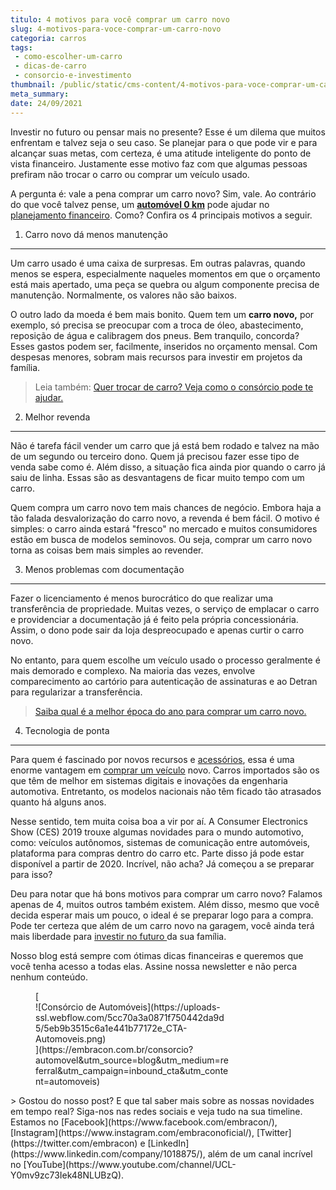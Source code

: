 ```yaml
---
titulo: 4 motivos para você comprar um carro novo
slug: 4-motivos-para-voce-comprar-um-carro-novo
categoria: carros
tags:
 - como-escolher-um-carro
 - dicas-de-carro
 - consorcio-e-investimento
thumbnail: /public/static/cms-content/4-motivos-para-voce-comprar-um-carro-novo.jpg
meta_summary: 
date: 24/09/2021
---
```

Investir no futuro ou pensar mais no presente? Esse é um dilema que muitos enfrentam e talvez seja o seu caso. Se planejar para o que pode vir e para alcançar suas metas, com certeza, é uma atitude inteligente do ponto de vista financeiro. Justamente esse motivo faz com que algumas pessoas prefiram não trocar o carro ou comprar um veículo usado.

A pergunta é: vale a pena comprar um carro novo? Sim, vale. Ao contrário do que você talvez pense, um [**automóvel 0 km**](https://www.embracon.com.br/blog/sobre-o-consorcio-de-veiculos-embracon) pode ajudar no [planejamento financeiro](https://www.embracon.com.br/blog/planeje-sua-vida-financeira-e-fique-sempre-no-azul). Como? Confira os 4 principais motivos a seguir.

1. Carro novo dá menos manutenção
---------------------------------

Um carro usado é uma caixa de surpresas. Em outras palavras, quando menos se espera, especialmente naqueles momentos em que o orçamento está mais apertado, uma peça se quebra ou algum componente precisa de manutenção. Normalmente, os valores não são baixos.

O outro lado da moeda é bem mais bonito. Quem tem um **carro novo,** por exemplo, só precisa se preocupar com a troca de óleo, abastecimento, reposição de água e calibragem dos pneus. Bem tranquilo, concorda? Esses gastos podem ser, facilmente, inseridos no orçamento mensal. Com despesas menores, sobram mais recursos para investir em projetos da família.

> Leia também: [Quer trocar de carro? Veja como o consórcio pode te ajudar.](https://www.embracon.com.br/blog/quer-trocar-de-carro-veja-como-o-consorcio-pode-te-ajudar)

2. Melhor revenda
-----------------

Não é tarefa fácil vender um carro que já está bem rodado e talvez na mão de um segundo ou terceiro dono. Quem já precisou fazer esse tipo de venda sabe como é. Além disso, a situação fica ainda pior quando o carro já saiu de linha. Essas são as desvantagens de ficar muito tempo com um carro.

Quem compra um carro novo tem mais chances de negócio. Embora haja a tão falada desvalorização do carro novo, a revenda é bem fácil. O motivo é simples: o carro ainda estará "fresco" no mercado e muitos consumidores estão em busca de modelos seminovos. Ou seja, comprar um carro novo torna as coisas bem mais simples ao revender.

3. Menos problemas com documentação
-----------------------------------

Fazer o licenciamento é menos burocrático do que realizar uma transferência de propriedade. Muitas vezes, o serviço de emplacar o carro e providenciar a documentação já é feito pela própria concessionária. Assim, o dono pode sair da loja despreocupado e apenas curtir o carro novo.

No entanto, para quem escolhe um veículo usado o processo geralmente é mais demorado e complexo. Na maioria das vezes, envolve comparecimento ao cartório para autenticação de assinaturas e ao Detran para regularizar a transferência.

> [Saiba qual é a melhor época do ano para comprar um carro novo.](https://www.embracon.com.br/blog/saiba-qual-e-a-melhor-epoca-do-ano-para-comprar-um-carro-novo)‍

4. Tecnologia de ponta
----------------------

Para quem é fascinado por novos recursos e [acessórios](https://www.embracon.com.br/blog/customizado-acessorios-que-valorizam-o-carro-para-a-revenda), essa é uma enorme vantagem em [comprar um veículo](https://www.embracon.com.br/blog/sobre-o-consorcio-de-veiculos-embracon) novo. Carros importados são os que têm de melhor em sistemas digitais e inovações da engenharia automotiva. Entretanto, os modelos nacionais não têm ficado tão atrasados quanto há alguns anos.

Nesse sentido, tem muita coisa boa a vir por aí. A Consumer Electronics Show (CES) 2019 trouxe algumas novidades para o mundo automotivo, como: veículos autônomos, sistemas de comunicação entre automóveis, plataforma para compras dentro do carro etc. Parte disso já pode estar disponível a partir de 2020. Incrível, não acha? Já começou a se preparar para isso?

Deu para notar que há bons motivos para comprar um carro novo? Falamos apenas de 4, muitos outros também existem. Além disso, mesmo que você decida esperar mais um pouco, o ideal é se preparar logo para a compra. Pode ter certeza que além de um carro novo na garagem, você ainda terá mais liberdade para [investir no futuro ](https://www.embracon.com.br/blog/8-motivos-que-comprovam-que-consorcio-e-investimento)da sua família.

Nosso blog está sempre com ótimas dicas financeiras e queremos que você tenha acesso a todas elas. Assine nossa newsletter e não perca nenhum conteúdo.

<figure class="w-richtext-figure-type-image w-richtext-align-center" style="max-width:310px">[<div>![Consórcio de Automóveis](https://uploads-ssl.webflow.com/5cc70a3a0871f750442da9d5/5eb9b3515c6a1e441b77172e_CTA-Automoveis.png)</div>](https://embracon.com.br/consorcio?automovel&utm_source=blog&utm_medium=referral&utm_campaign=inbound_cta&utm_content=automoveis)</figure>> Gostou do nosso post? E que tal saber mais sobre as nossas novidades em tempo real? Siga-nos nas redes sociais e veja tudo na sua timeline. Estamos no [Facebook](https://www.facebook.com/embracon/), [Instagram](https://www.instagram.com/embraconoficial/), [Twitter](https://twitter.com/embracon) e [LinkedIn](https://www.linkedin.com/company/1018875/), além de um canal incrível no [YouTube](https://www.youtube.com/channel/UCL-Y0mv9zc73Iek48NLUBzQ).
